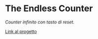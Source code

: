 # The Endless Counter

*Counter infinito con tasto di reset.*

[Link al progetto](https://tourmaline-hamster-1509a6.netlify.app)

